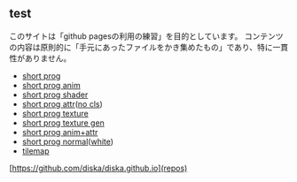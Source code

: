 ## test
このサイトは「github pagesの利用の練習」を目的としています。
コンテンツの内容は原則的に「手元にあったファイルをかき集めたもの」であり、特に一貫性がありません。
+ [short prog](junk/short01.html)
+ [short prog anim](junk/short02.html)
+ [short prog shader](junk/short03.html)
+ [short prog attr](junk/short04.html)([no cls](junk/short04.1.html))
+ [short prog texture](junk/short05.html)
+ [short prog texture gen](junk/short09.html)
+ [short prog anim+attr](junk/short06.html)
+ [short prog normal](junk/short10.html)([white](junk/short10.1.html))
+ [tilemap](tilemaps/mapwebgl.html)

[https://github.com/diska/diska.github.io](repos)
